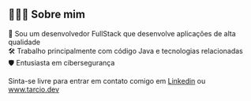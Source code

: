 ## 👨🏻‍💻 Sobre mim
:dna: Sou um desenvolvedor FullStack que desenvolve aplicações de alta qualidade<br/>
:hammer_and_wrench: Trabalho principalmente com código Java e tecnologias relacionadas<br/>
:shield: Entusiasta em cibersegurança<br/>

Sinta-se livre para entrar em contato comigo em [Linkedin](https://linkedin.com/in/teixtarcio) ou www.tarcio.dev<br/>
